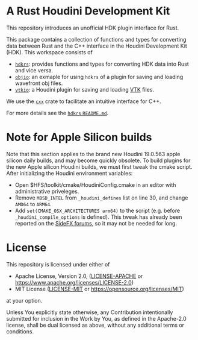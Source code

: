 # A Rust Houdini Development Kit

This repository introduces an unofficial HDK plugin interface for Rust.

This package contains a collection of functions and types for converting data between Rust and the
C++ interface in the Houdini Development Kit (HDK). This workspace consists of
 - [`hdkrs`](hdkrs): provides functions and types for converting HDK data into Rust and vice versa.
 - [`objio`](objio): an exmaple for using `hdkrs` of a plugin for saving and loading wavefront obj files.
 - [`vtkio`](vtkio): a Houdini plugin for saving and loading [VTK](https://vtk.org) files.

We use the [`cxx`](https://cxx.rs/) crate to facilitate an intuitive interface for C++.

For more details see the [`hdkrs` `README.md`](hdkrs/README.md).


# Note for Apple Silicon builds

Note that this section applies to the brand new Houdini 19.0.563 apple silicon daily builds, and may become
quickly obsolete.
To build plugins for the new Apple silicon Houdini builds, we must first tweak the cmake script.
After initializing the Houdini environment variables:
  - Open $HFS/toolkit/cmake/HoudiniConfig.cmake in an editor with administrative priveleges.
  - Remove `MBSD_INTEL` from `_houdini_defines` list on line 30, and change `AMD64` to `ARM64`.
  - Add `set(CMAKE_OSX_ARCHITECTURES arm64)` to the script (e.g. before `_houdini_compile_options`
    is defined).
This tweak has already been reported on the [SideFX
forums](https://www.sidefx.com/forum/topic/83559/?page=1#post-360626), so it may not be needed for
long.


# License

This repository is licensed under either of

 * Apache License, Version 2.0, ([LICENSE-APACHE](LICENSE-APACHE) or
   https://www.apache.org/licenses/LICENSE-2.0)
 * MIT License ([LICENSE-MIT](LICENSE-MIT) or https://opensource.org/licenses/MIT)

at your option.

Unless You explicitly state otherwise, any Contribution intentionally submitted for inclusion in
the Work by You, as defined in the Apache-2.0 license, shall be dual licensed as above, without
any additional terms or conditions.

